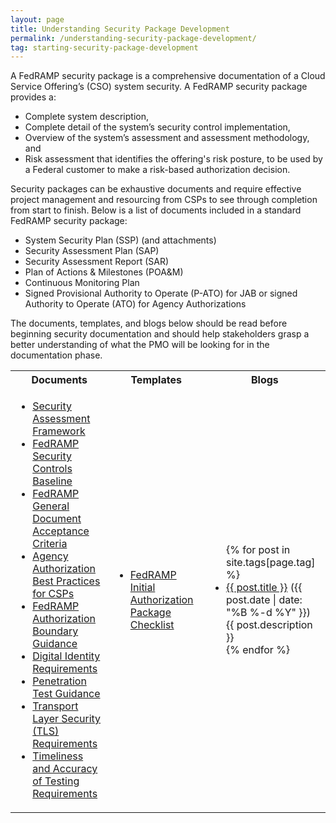 ```yaml
---
layout: page
title: Understanding Security Package Development
permalink: /understanding-security-package-development/
tag: starting-security-package-development
---
```

<p>A FedRAMP security package is a comprehensive documentation of a Cloud Service Offering’s (CSO) system security. A FedRAMP security package provides a: </p>
<ul>
<li>Complete system description,</li>
<li>Complete detail of the system’s security control implementation,</li>
<li>Overview of the system’s assessment and assessment methodology, and</li>
<li>Risk assessment that identifies the offering's risk posture, to be used by a Federal customer to make a risk-based authorization decision.</li>
</ul>
<p>Security packages can be exhaustive documents and require effective project management and resourcing from CSPs to see through completion from start to finish. Below is a list of documents included in a standard FedRAMP security package:</p>
<ul>
<li>System Security Plan (SSP) (and attachments)</li>
<li>Security Assessment Plan (SAP)</li>
<li>Security Assessment Report (SAR)</li>
<li>Plan of Actions &amp; Milestones (POA&amp;M)</li>
<li>Continuous Monitoring Plan</li>
<li>Signed Provisional Authority to Operate (P-ATO) for JAB or signed Authority to Operate (ATO) for Agency Authorizations</li>
</ul>
<p>The documents, templates, and blogs below should be read before beginning security documentation and should help stakeholders grasp a better understanding of what the PMO will be looking for in the documentation phase.</p>
<table class="usa-table">
<tr>
<th scope="col">Documents</th>
<th scope="col">Templates</th>
<th scope="col">Blogs</th>
</tr>
<td>
<ul>
<li><a href="{{site.baseurl}}/assets/resources/documents/FedRAMP_Security_Assessment_Framework.pdf">Security Assessment Framework</a></li>
<li><a href="{{site.baseurl}}/assets/resources/documents/FedRAMP_Security_Controls_Baseline.xlsx">FedRAMP Security Controls Baseline</a></li>
<li><a href="{{site.baseurl}}/assets/resources/documents/FedRAMP_General_Document_Acceptance_Criteria.pdf">FedRAMP General Document Acceptance Criteria</a></li>
<li><a href="{{site.baseurl}}/assets/resources/documents/CSP_Agency_Authorization_Best_Practices_for_CSPs.pdf">Agency Authorization Best Practices for CSPs</a></li>
<li><a href="{{site.baseurl}}/assets/resources/documents/CSP_A_FedRAMP_Authorization_Boundary_Guidance.pdf">FedRAMP Authorization Boundary Guidance</a></li>
<li><a href="{{site.baseurl}}/assets/resources/documents/CSP_Digital_Identity_Requirements.pdf">Digital Identity Requirements</a></li>	
<li><a href="{{site.baseurl}}/assets/resources/documents/CSP_Penetration_Test_Guidance.pdf">Penetration Test Guidance</a></li>
<li><a href="{{site.baseurl}}/assets/resources/documents/CSP_TLS_Requirements.pdf">Transport Layer Security (TLS) Requirements</a></li>
<li><a href="{{site.baseurl}}/assets/resources/documents/CSP_Timeliness_and_Accuracy_of_Testing_Requirements.pdf">Timeliness and Accuracy of Testing Requirements</a></li>
</ul>
</td>
<td>
<ul>
<li><a href="{{site.baseurl}}/assets/resources/templates/FedRAMP-Initial-Authorization-Package-Checklist.xls">FedRAMP Initial Authorization Package Checklist</a></li>
</ul>
</td>
<td>
<ul>
{% for post in site.tags[page.tag] %}
  <li><a href="{{ post.url }}">{{ post.title }}</a> ({{ post.date | date: "%B %-d %Y" }})<br>
    {{ post.description }}
  </li>
{% endfor %}
</ul>
</td>
